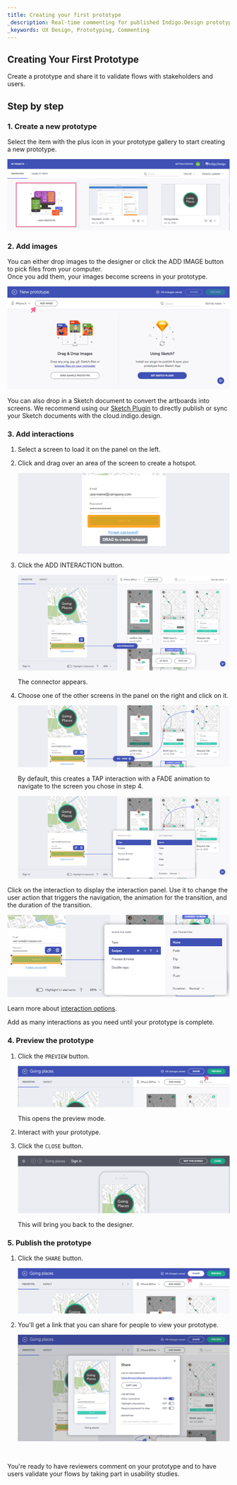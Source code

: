 ```yaml
---
title: Creating your first prototype
_description: Real-time commenting for published Indigo.Design prototypes
_keywords: UX Design, Prototyping, Commenting
---
```


## Creating Your First Prototype

Create a prototype and share it to validate flows with stakeholders and users.

## Step by step

### 1. Create a new prototype

Select the item with the plus icon in your prototype gallery to start creating a new prototype.

<div class="divider--half"></div>
<img class="responsive-img" src="../images/creating_a_prototype_1.png" srcset="../images/creating_a_prototype_1@2x.png 2x" />
<div class="divider--half"></div>
<div class="divider--half"></div>
<div class="divider--half"></div>
<div class="divider--half"></div>
<div class="divider--half"></div>

### 2. Add images

You can either drop images to the designer or click the ADD IMAGE button to pick files from your computer.  
Once you add them, your images become screens in your prototype.

<div class="divider--half"></div>
<img class="responsive-img" src="../images/creating_a_prototype_2.png" srcset="../images/creating_a_prototype_2@2x.png 2x" />
<div class="divider--half"></div>
<div class="divider--half"></div>
<div class="divider--half"></div>
<div class="divider--half"></div>
<div class="divider--half"></div>

You can also drop in a Sketch document to convert the artboards into screens. We recommend using our [Sketch Plugin](https://cloud.indigo.design/resources) to directly publish or sync your Sketch documents with the cloud.indigo.design.

### 3. Add interactions

1.  Select a screen to load it on the panel on the left.
2.  Click and drag over an area of the screen to create a hotspot.
    <div class="divider--half"></div>
    <img class="responsive-img" src="../images/interaction_options_hotspot_tooltip.png" srcset="../images/interaction_options_hotspot_tooltip@2x.png 2x"/>
    <div class="divider--half"></div>
    
3.  Click the ADD INTERACTION button.
      <div class="divider--half"></div>
      <img class="responsive-img" src="../images/creating_a_prototype_4.png" srcset="../images/creating_a_prototype_4@2x.png 2x" />
      <div class="divider--half"></div>
      
    The connector appears.
4.  Choose one of the other screens in the panel on the right and click on it.
    <div class="divider--half"></div>
    <img class="responsive-img" src="../images/creating_a_prototype_5.png" srcset="../images/creating_a_prototype_5@2x.png 2x" />
    <div class="divider--half"></div>
    
    By default, this creates a TAP interaction with a FADE animation to navigate to the screen you chose in step 4.
    <div class="divider--half"></div>
    <img class="responsive-img" src="../images/creating_a_prototype_6.png" srcset="../images/creating_a_prototype_6@2x.png 2x" />
    <div class="divider--half"></div>
    

Click on the interaction to display the interaction panel. Use it to change the user action that triggers the navigation, the animation for the transition, and the duration of the transition.

<div class="divider--half"></div>
<img class="responsive-img" src="../images/interaction_options_interaction_panel.png" srcset="../images/interaction_options_interaction_panel@2x.png 2x"/>
<div class="divider--half"></div>


Learn more about [interaction options][topic-1].

Add as many interactions as you need until your prototype is complete.

### 4. Preview the prototype

1.  Click the `PREVIEW` button.
    <div class="divider--half"></div>
    <img class="responsive-img" src="../images/creating_a_prototype_8.png" srcset="../images/creating_a_prototype_8@2x.png 2x" />
    <div class="divider--half"></div>
    
    This opens the preview mode.
2.  Interact with your prototype.
3.  Click the `CLOSE` button.
    <div class="divider--half"></div>
    <img class="responsive-img" src="../images/creating_a_prototype_9.png" srcset="../images/creating_a_prototype_9@2x.png 2x" />
    <div class="divider--half"></div>
    
    This will bring you back to the designer.

### 5. Publish the prototype

1.  Click the `SHARE` button.
    <div class="divider--half"></div>
    <img class="responsive-img" src="../images/creating_a_prototype_10.png" srcset="../images/creating_a_prototype_10@2x.png 2x" />
    <div class="divider--half"></div>
    
2.  You'll get a link that you can share for people to view your prototype.
    <div class="divider--half"></div>
    <img class="responsive-img" src="../images/creating_a_prototype_11.png"/>

<br/>

You're ready to have reviewers comment on your prototype and to have users validate your flows by taking part in usability studies.

[a-1]: #1-create-a-new-prototype
[a-2]: #2-add-screens
[a-3]: #3-add-interactions
[a-4]: #4-preview-the-prototype
[a-5]: #5-publish
[topic-1]: interaction-options.md
